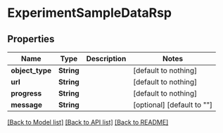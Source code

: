 # ExperimentSampleDataRsp


## Properties
Name | Type | Description | Notes
------------ | ------------- | ------------- | -------------
**object_type** | **String** |  | [default to nothing]
**url** | **String** |  | [default to nothing]
**progress** | **String** |  | [default to nothing]
**message** | **String** |  | [optional] [default to ""]


[[Back to Model list]](../README.md#models) [[Back to API list]](../README.md#api-endpoints) [[Back to README]](../README.md)


